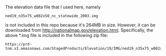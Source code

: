 The elevation data file that I used here, namely

    ned19_n35x75_w082x50_nc_statewide_2003.img
    
is not included in this repo because it's 264MB in size.  However, it
can be downloaded from http://nationalmap.gov/elevation.html.  Specifically,
the above *.img file is included in the following zip file:

    https://prd-tnm.s3.amazonaws.com/StagedProducts/Elevation/19/IMG/ned19_n35x75_w082x75_nc_statewide_2003.zip
